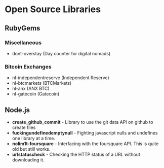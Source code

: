 # Open Source Libraries

## RubyGems

### Miscellaneous

* dont-overstay (Day counter for digital nomads)

### Bitcoin Exchanges

* nl-independentreserve (Independent Reserve)
* nl-btcmarkets (BTCMarkets)
* nl-anx (ANX BTC)
* nl-gatecoin (Gatecoin)

## Node.js

* **create_github_commit** - Library to use the git data API on github to create files
* **fuckingundefinedemptynull** - Fighting javascript nulls and undefines one library at a time.
* **nolim1t-foursquare** - Interfacing with the foursquare API. This is quite old but still works.
* **urlstatuscheck** - Checking the HTTP status of a URL without downloading it.

